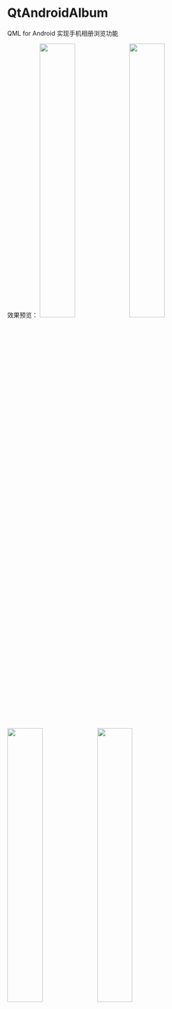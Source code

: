 # QtAndroidAlbum
QML for Android 实现手机相册浏览功能

效果预览：
<img src="https://github.com/luoyayun361/QtAndroidAlbum/blob/master/pic/1.jpg" width=40%/>
<img src="https://github.com/luoyayun361/QtAndroidAlbum/blob/master/pic/2.jpg" width=40%/>
<img src="https://github.com/luoyayun361/QtAndroidAlbum/blob/master/pic/3.jpg" width=40%/>
<img src="https://github.com/luoyayun361/QtAndroidAlbum/blob/master/pic/4.jpg" width=40%/>
